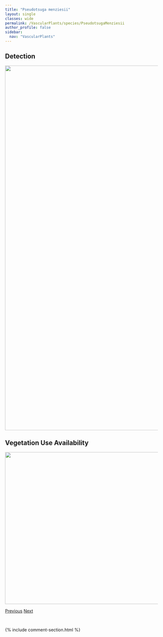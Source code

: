 ```yaml
---
title: "Pseudotsuga menziesii"
layout: single
classes: wide
permalink: /VascularPlants/species/PseudotsugaMenziesii
author_profile: false
sidebar:
  nav: "VascularPlants"
---
```


<h2>Detection</h2>

<a href="https://drive.google.com/uc?export=view&id=1cj_fnwZDmgkROEDhEQG0C6R95y397U3q">
<img src="https://drive.google.com/uc?export=view&id=1cj_fnwZDmgkROEDhEQG0C6R95y397U3q" height = "1200" width = "800">
</a>


<h2>Vegetation Use Availability</h2>

<a href="https://drive.google.com/uc?export=view&id=1zrCNjhLVZr_ZtPjks021EMM4bMzmZeY3">
<img src="https://drive.google.com/uc?export=view&id=1zrCNjhLVZr_ZtPjks021EMM4bMzmZeY3" height = "500" width = "1000">
</a>


<a href="/DevelopmentWebsite/VascularPlants/species/PseudoroegneriaSpicata" class="pagination--pager" title="Pseudoroegneria spicata">Previous</a> <a href="/DevelopmentWebsite/VascularPlants/species/PteridiumAquilinum" class="pagination--pager" title="Pteridium aquilinum">Next</a>

<p>&nbsp;</p>

{% include comment-section.html %}
